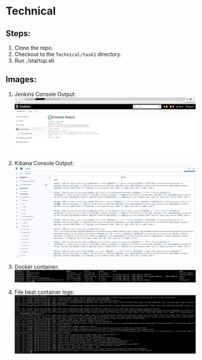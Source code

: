 # Technical

## Steps:
 
1. Clone the repo.
2. Checkout to the `Technical/task1` directory.
3. Run ./startup.sh
 
 ## Images:
 1. Jenkins Console Output: 
![alt text](https://github.com/kmohan778/Technical/blob/main/Screenshot%202021-06-17%20at%206.03.47%20PM.png "Logo Title Text 1")

 2. Kibana Console Output: 
![alt text](https://github.com/kmohan778/Technical/blob/main/Screenshot%202021-06-17%20at%206.04.09%20PM.png "Logo Title Text 1")

 3. Docker container: 
![alt text](https://github.com/kmohan778/Technical/blob/main/Screenshot%202021-06-17%20at%206.18.33%20PM.png "Logo Title Text 1")

 4. File beat container logs: 
![alt text](https://github.com/kmohan778/Technical/blob/main/Screenshot%202021-06-17%20at%206.18.53%20PM.png "Logo Title Text 1")
